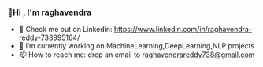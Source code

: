 ### 👋Hi , I'm raghavendra

<!--
**raghavendra17/raghavendra17** is a ✨ _special_ ✨ repository because its `README.md` (this file) appears on your GitHub profile.
👋 Hi, I’m @raghavendra
- 🔭 Check me out on Linkedin: https://www.linkedin.com/in/raghavendra-reddy-733995164/
- 🌱 I’m currently working on MachineLearning,DeepLearning,NLP projects
- 👯 I’m looking to collaborate on ...
- 🤔 I’m looking for help with ...
- 💬 Ask me about ...
- 📫 How to reach me: ...
- 😄 Pronouns: ...
- ⚡ Fun fact: ...![image](https://user-images.githubusercontent.com/34567290/206867868-8d3aacf2-047a-4a36-8524-6e6a6c6b2a3d.png)

Here are some ideas to get you started:
-->
- 🔭 Check me out on Linkedin: https://www.linkedin.com/in/raghavendra-reddy-733995164/
- 🌱 I’m currently working on MachineLearning,DeepLearning,NLP projects
- 📫 How to reach me: drop an email to raghavendrareddy738@gmail.com 

